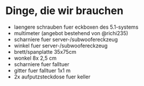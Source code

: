 Dinge, die wir brauchen
=======================

* laengere schrauben fuer eckboxen des 5.1-systems
* multimeter (angebot bestehend von @richi235)
* scharniere fuer server-/subwoofereckzeug
* winkel fuer server-/subwoofereckzeug
* brett/spanplatte 35x75cm
* wonkel 8x 2,5 cm
* scharniere fuer falltuer
* gitter fuer falltuer 1x1 m
* 2x aufputzsteckdose fuer keller
